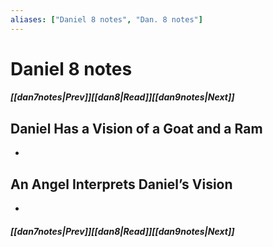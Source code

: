 ```yaml
---
aliases: ["Daniel 8 notes", "Dan. 8 notes"]
---
```

# Daniel 8 notes
##### <span class=arrow-left></span>[[dan7notes|Prev]]<span class=navigation-separator></span>[[dan8|Read]]<span class=navigation-separator></span>[[dan9notes|Next]]<span class=arrow-right></span>
## Daniel Has a Vision of a Goat and a Ram
- 
## An Angel Interprets Daniel’s Vision
- 
##### <span class=arrow-left></span>[[dan7notes|Prev]]<span class=navigation-separator></span>[[dan8|Read]]<span class=navigation-separator></span>[[dan9notes|Next]]<span class=arrow-right></span>
